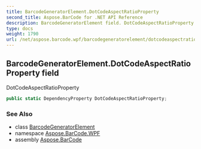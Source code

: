 ```yaml
---
title: BarcodeGeneratorElement.DotCodeAspectRatioProperty
second_title: Aspose.BarCode for .NET API Reference
description: BarcodeGeneratorElement field. DotCodeAspectRatioProperty
type: docs
weight: 1790
url: /net/aspose.barcode.wpf/barcodegeneratorelement/dotcodeaspectratioproperty/
---
```

## BarcodeGeneratorElement.DotCodeAspectRatioProperty field

DotCodeAspectRatioProperty

```csharp
public static DependencyProperty DotCodeAspectRatioProperty;
```

### See Also

* class [BarcodeGeneratorElement](../)
* namespace [Aspose.BarCode.WPF](../../barcodegeneratorelement/)
* assembly [Aspose.BarCode](../../../)


